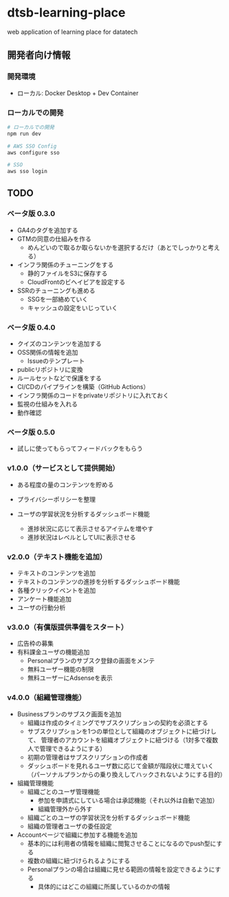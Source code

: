 # dtsb-learning-place
web application of learning place for datatech

## 開発者向け情報

### 開発環境

- ローカル: Docker Desktop + Dev Container

### ローカルでの開発

```bash
# ローカルでの開発
npm run dev

# AWS SSO Config
aws configure sso

# SSO
aws sso login
```

## TODO

### ベータ版 0.3.0

- GA4のタグを追加する
- GTMの同意の仕組みを作る
  - めんどいので取るか取らないかを選択するだけ（あとでしっかりと考える）
- インフラ関係のチューニングをする
  - 静的ファイルをS3に保存する
  - CloudFrontのビヘイビアを設定する
- SSRのチューニングも進める
  - SSGを一部絡めていく
  - キャッシュの設定をいじっていく


### ベータ版 0.4.0

- クイズのコンテンツを追加する
- OSS関係の情報を追加
  - Issueのテンプレート
- publicリポジトリに変換
- ルールセットなどで保護をする
- CI/CDのパイプラインを構築（GitHub Actions）
- インフラ関係のコードをprivateリポジトリに入れておく
- 監視の仕組みを入れる
- 動作確認


### ベータ版 0.5.0

- 試しに使ってもらってフィードバックをもらう


### v1.0.0（サービスとして提供開始）

- ある程度の量のコンテンツを貯める
- プライバシーポリシーを整理

- ユーザの学習状況を分析するダッシュボード機能
  - 進捗状況に応じて表示させるアイテムを増やす
  - 進捗状況はレベルとしてUIに表示させる


### v2.0.0（テキスト機能を追加）

- テキストのコンテンツを追加
- テキストのコンテンツの進捗を分析するダッシュボード機能
- 各種クリックイベントを追加
- アンケート機能追加
- ユーザの行動分析


### v3.0.0（有償版提供準備をスタート）

- 広告枠の募集
- 有料課金ユーザの機能追加
  - Personalプランのサブスク登録の画面をメンテ
  - 無料ユーザー機能の制限
  - 無料ユーザーにAdsenseを表示


### v4.0.0（組織管理機能）

- Businessプランのサブスク画面を追加
  - 組織は作成のタイミングでサブスクリプションの契約を必須とする
  - サブスクリプションを1つの単位として組織のオブジェクトに紐づけして、
    管理者のアカウントを組織オブジェクトに紐づける（1対多で複数人で管理できるようにする）
  - 初期の管理者はサブスクリプションの作成者
  - ダッシュボードを見れるユーザ数に応じて金額が階段状に増えていく
    （パーソナルプランからの乗り換えしてハックされないようにする目的）
- 組織管理機能
  - 組織ごとのユーザ管理機能
    - 参加を申請式にしている場合は承認機能（それ以外は自動で追加）
    - 組織管理外から外す
  - 組織ごとのユーザの学習状況を分析するダッシュボード機能
  - 組織の管理者ユーザの委任設定
- Accountページで組織に参加する機能を追加
  - 基本的には利用者の情報を組織に閲覧させることになるのでpush型にする
  - 複数の組織に紐づけられるようにする
  - Personalプランの場合は組織に見せる範囲の情報を設定できるようにする
    - 具体的にはどこの組織に所属しているのかの情報


